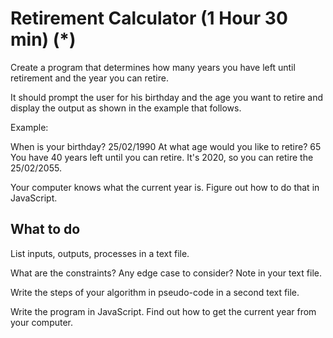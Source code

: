 # Retirement Calculator (1 Hour 30 min) (*)

Create a program that determines how many years you have left until retirement and the year you can retire.

It should prompt the user for his birthday and the age you want to retire and display the output as shown in the example that follows.

Example:

When is your birthday? 25/02/1990
At what age would you like to retire? 65
You have 40 years left until you can retire.
It's 2020, so you can retire the 25/02/2055.

Your computer knows what the current year is. Figure out how to do that in JavaScript.

## What to do

List inputs, outputs, processes in a text file.

What are the constraints? Any edge case to consider? Note in your text file.

Write the steps of your algorithm in pseudo-code in a second text file.

Write the program in JavaScript. Find out how to get the current year from your computer.
